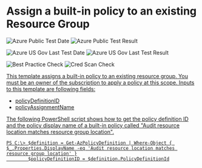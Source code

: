 # Assign a built-in policy to an existing Resource Group

![Azure Public Test Date](https://azurequickstartsservice.blob.core.windows.net/badges/101-azurepolicy-assign-builtinpolicy-resourcegroup/PublicLastTestDate.svg)
![Azure Public Test Result](https://azurequickstartsservice.blob.core.windows.net/badges/101-azurepolicy-assign-builtinpolicy-resourcegroup/PublicDeployment.svg)

![Azure US Gov Last Test Date](https://azurequickstartsservice.blob.core.windows.net/badges/101-azurepolicy-assign-builtinpolicy-resourcegroup/FairfaxLastTestDate.svg)
![Azure US Gov Last Test Result](https://azurequickstartsservice.blob.core.windows.net/badges/101-azurepolicy-assign-builtinpolicy-resourcegroup/FairfaxDeployment.svg)

![Best Practice Check](https://azurequickstartsservice.blob.core.windows.net/badges/101-azurepolicy-assign-builtinpolicy-resourcegroup/BestPracticeResult.svg)
![Cred Scan Check](https://azurequickstartsservice.blob.core.windows.net/badges/101-azurepolicy-assign-builtinpolicy-resourcegroup/CredScanResult.svg)

<a href="https://portal.azure.com/#create/Microsoft.Template/uri/https%3A%2F%2Fraw.githubusercontent.com%2FAzure%2Fazure-quickstart-templates%2Fmaster%2F101-azurepolicy-assign-buildinpolicy-resourcegroup%2Fazuredeploy.json" target="_blank">
    

<a href="http://armviz.io/#/?load=https%3A%2F%2Fraw.githubusercontent.com%2FAzure%2Fazure-quickstart-templates%2Fmaster%2F101-azurepolicy-assign-buildinpolicy-resourcegroup%2Fazuredeploy.json" target="_blank">
  

This template assigns a built-in policy to an existing resource group. You must be an owner of the subscription to apply a policy at this scope. Inputs to this template are following fields:

- policyDefinitionID
- policyAssignmentName

The following PowerShell script shows how to get the policy definition ID and the policy display name of a built-in policy called "Audit resource location matches resource group location". 

    PS C:\> $definition = Get-AzPolicyDefinition | Where-Object { $_.Properties.DisplayName -eq 'Audit resource location matches resource group location' }
            $policyDefinitionID = $definition.PolicyDefinitionId


